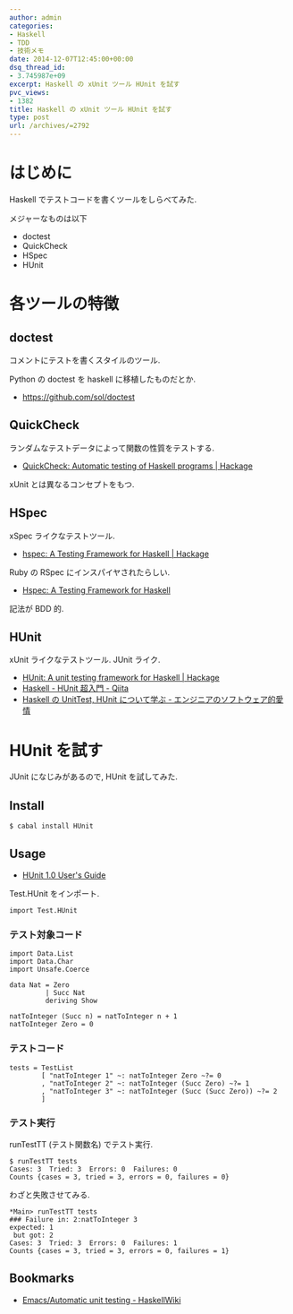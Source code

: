 ```yaml
---
author: admin
categories:
- Haskell
- TDD
- 技術メモ
date: 2014-12-07T12:45:00+00:00
dsq_thread_id:
- 3.745987e+09
excerpt: Haskell の xUnit ツール HUnit を試す
pvc_views:
- 1382
title: Haskell の xUnit ツール HUnit を試す
type: post
url: /archives/=2792
---
```


はじめに
========

Haskell でテストコードを書くツールをしらべてみた.

メジャーなものは以下

-   doctest
-   QuickCheck
-   HSpec
-   HUnit

各ツールの特徴
==============

doctest
-------

コメントにテストを書くスタイルのツール.

Python の doctest を haskell に移植したものだとか.

-   <https://github.com/sol/doctest>

QuickCheck
----------

ランダムなテストデータによって関数の性質をテストする.

-   [QuickCheck: Automatic testing of Haskell programs |
    Hackage](https://hackage.haskell.org/package/QuickCheck)

xUnit とは異なるコンセプトをもつ.

HSpec
-----

xSpec ライクなテストツール.

-   [hspec: A Testing Framework for Haskell |
    Hackage](https://hackage.haskell.org/package/hspec)

Ruby の RSpec にインスパイヤされたらしい.

-   [Hspec: A Testing Framework for Haskell](https://hspec.github.io/)

記法が BDD 的.

HUnit
-----

xUnit ライクなテストツール. JUnit ライク.

-   [HUnit: A unit testing framework for Haskell |
    Hackage](https://hackage.haskell.org/package/HUnit)
-   [Haskell - HUnit 超入門 -
    Qiita](https://qiita.com/7shi/items/9fb326a87de6c3083784)
-   [Haskell の UnitTest, HUnit について学ぶ -
    エンジニアのソフトウェア的愛情](https://d.hatena.ne.jp/E_Mattsan/20121020/1350707524)

HUnit を試す
============

JUnit になじみがあるので, HUnit を試してみた.

Install
-------

``` {.bash}
$ cabal install HUnit
```

Usage
-----

-   [HUnit 1.0 User's
    Guide](https://hunit.sourceforge.net/HUnit-1.0/Guide.html)

Test.HUnit をインポート.

``` {.haskell}
import Test.HUnit
```

### テスト対象コード

``` {.haskell}
import Data.List
import Data.Char
import Unsafe.Coerce

data Nat = Zero
         | Succ Nat
         deriving Show

natToInteger (Succ n) = natToInteger n + 1
natToInteger Zero = 0
```

### テストコード

``` {.haskell}
tests = TestList
        [ "natToInteger 1" ~: natToInteger Zero ~?= 0
        , "natToInteger 2" ~: natToInteger (Succ Zero) ~?= 1
        , "natToInteger 3" ~: natToInteger (Succ (Succ Zero)) ~?= 2
        ]
```

### テスト実行

runTestTT (テスト関数名) でテスト実行.

``` {.bash}
$ runTestTT tests
Cases: 3  Tried: 3  Errors: 0  Failures: 0
Counts {cases = 3, tried = 3, errors = 0, failures = 0}
```

わざと失敗させてみる.

``` {.bash}
*Main> runTestTT tests
### Failure in: 2:natToInteger 3
expected: 1
 but got: 2
Cases: 3  Tried: 3  Errors: 0  Failures: 1
Counts {cases = 3, tried = 3, errors = 0, failures = 1}
```

Bookmarks
---------

-   [Emacs/Automatic unit testing -
    HaskellWiki](https://www.haskell.org/haskellwiki/Emacs/Automatic_unit_testing)
